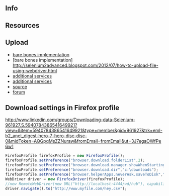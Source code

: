 Info
----

Resources
---------

Upload
------
- [bare bones implementation](https://saucelabs.com/resources/articles/selenium-file-upload)
- [bare bones implementation] http://selenium2advanced.blogspot.com/2012/07/how-to-upload-file-using-webdriver.html
- [additional services](http://www.programcreek.com/java-api-examples/index.php?api=org.openqa.selenium.remote.LocalFileDetector)
- [additional services](http://www.programcreek.com/java-api-examples/index.php?source_dir=thucydides-master/thucydides-core/src/main/java/net/thucydides/core/pages/components/FileToUpload.java)
- [source](https://seleniumhq.github.io/selenium/docs/api/java/org/openqa/selenium/remote/LocalFileDetector.html)
- [forum](http://automated-testing.info/t/zagruzka-fajla-cherez-webdriver/3823/13)

Download settings in Firefox profile
------------------------------------

http://www.linkedin.com/groups/Downloading-data-Selenium-961927.S.5940784386541649921?view=&item=5940784386541649921&type=member&gid=961927&trk=eml-b2_anet_digest-hero-7-hero-disc-disc-0&midToken=AQGpqMsZZNuraw&fromEmail=fromEmail&ut=3J7egaOWfPe6w1
```javascript
FirefoxProfile firefoxProfile = new FirefoxProfile();
firefoxProfile.setPreference("browser.download.folderList",2);
firefoxProfile.setPreference("browser.download.manager.showWhenStarting",false);
firefoxProfile.setPreference("browser.download.dir","c:\downloads");
firefoxProfile.setPreference("browser.helperApps.neverAsk.saveToDisk","text/csv");
WebDriver driver = new FirefoxDriver(firefoxProfile);
//new RemoteWebDriver(new URL("http://localhost:4444/wd/hub"), capability);
driver.navigate().to("http://www.myfile.com/hey.csv");
```
